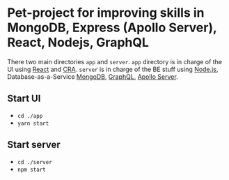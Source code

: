 # Pet-project for improving skills in MongoDB, Express (Apollo Server), React, Nodejs, GraphQL

There two main directories `app` and `server`. `app` directory is in charge of the UI using [React](https://reactjs.org) and [CRA](https://create-react-app.dev). `server` is in charge of the BE stuff using [Node.js](https://nodejs.org/en), Database-as-a-Service [MongoDB](https://www.mongodb.com), [GraphQL](https://graphql.org), [Apollo Server](https://www.apollographql.com/docs/apollo-server).

## Start UI
* `cd ./app`
* `yarn start`

## Start server
* `cd ./server`
* `npm start`

